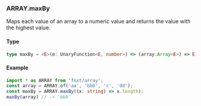 ### ARRAY.maxBy
Maps each value of an array to a numeric value and returns the value with the highest value.

#### Type
```ts
type maxBy = <E>(e: UnaryFunction<E, number>) => (array:Array<E>) => E
```

#### Example
```ts
import * as ARRAY from 'fnxt/array';
const array = ARRAY.of('aa', 'bbb', 'c', 'dd');
const maxBy = ARRAY.maxBy((x: string) => x.length);
maxBy(array) // -> 'bbb'
```
